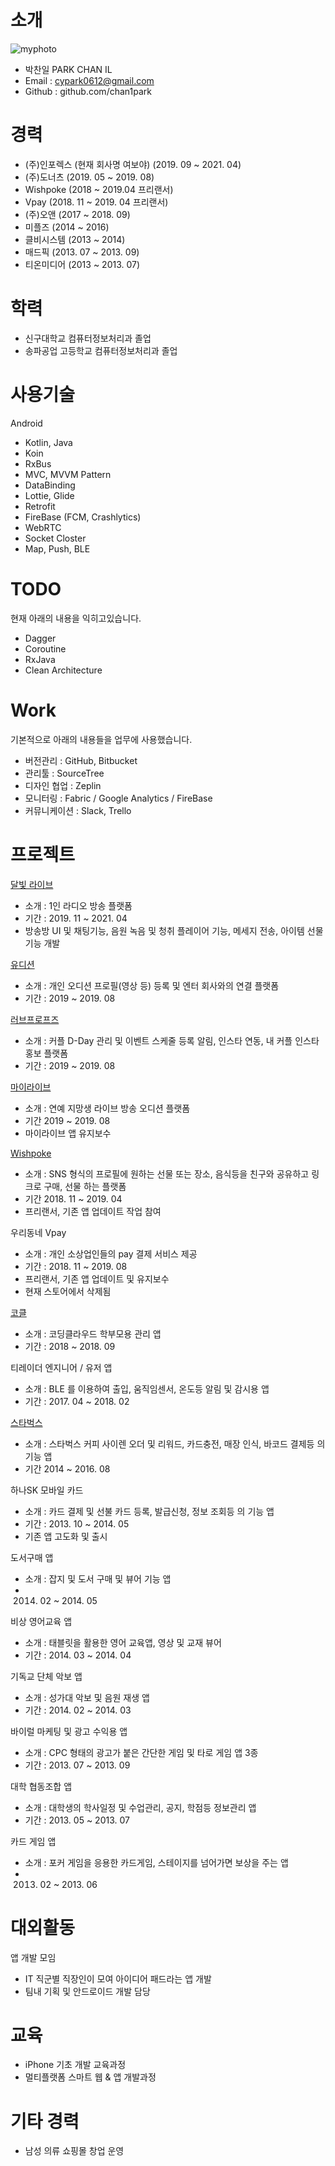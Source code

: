 # 소개
![myphoto](https://user-images.githubusercontent.com/8411991/144572575-8e150301-30df-4eca-b8b7-bc38840035b9.PNG)

- 박찬일 PARK CHAN IL
- Email : cypark0612@gmail.com
- Github : github.com/chan1park

# 경력
- (주)인포렉스 (현재 회사명 여보야) (2019. 09 ~ 2021. 04)
- (주)도너츠 (2019. 05 ~ 2019. 08)
- Wishpoke (2018 ~ 2019.04 프리랜서)
- Vpay (2018. 11 ~ 2019. 04 프리랜서)
- (주)오앤 (2017 ~ 2018. 09)
- 미플즈 (2014 ~ 2016)
- 클비시스템 (2013 ~ 2014)
- 매드픽 (2013. 07 ~ 2013. 09)
- 티온미디어 (2013 ~ 2013. 07)

# 학력
- 신구대학교 컴퓨터정보처리과 졸업
- 송파공업 고등학교 컴퓨터정보처리과 졸업

# 사용기술
Android
- Kotlin, Java
- Koin
- RxBus
- MVC, MVVM Pattern
- DataBinding
- Lottie, Glide
- Retrofit
- FireBase (FCM, Crashlytics)
- WebRTC
- Socket Closter
- Map, Push, BLE

# TODO
현재 아래의 내용을 익히고있습니다.
- Dagger
- Coroutine
- RxJava
- Clean Architecture

# Work
기본적으로 아래의 내용들을 업무에 사용했습니다.
- 버전관리 : GitHub, Bitbucket
- 관리툴 : SourceTree
- 디자인 협업 : Zeplin
- 모니터링 : Fabric / Google Analytics / FireBase
- 커뮤니케이션 : Slack, Trello

# 프로젝트
[달빛 라이브](https://play.google.com/store/apps/details?id=kr.co.inforexseoul.radioproject "달빛 라이브 구글 플레이")
- 소개 : 1인 라디오 방송 플랫폼
- 기간 : 2019. 11 ~ 2021. 04
- 방송방 UI 및 채팅기능, 음원 녹음 및 청취 플레이어 기능, 메세지 전송, 아이템 선물 기능 개발

[유디션](https://play.google.com/store/apps/details?id=com.donuts.udition "유디션 구글 플레이")
- 소개 : 개인 오디션 프로필(영상 등) 등록 및 엔터 회사와의 연결 플랫폼
- 기간 : 2019 ~ 2019. 08

[러브프로프즈](https://play.google.com/store/apps/details?id=com.donuts.lovepropose "러브프로포즈 구글 플레이")
- 소개 : 커플 D-Day 관리 및 이벤트 스케줄 등록 알림, 인스타 연동, 내 커플 인스타 홍보 플랫폼
- 기간 : 2019 ~ 2019. 08

[마이라이브](https://play.google.com/store/apps/details?id=com.donutskorea.live "마이라이브 구글 플레이")
- 소개 : 연예 지망생 라이브 방송 오디션 플랫폼
- 기간 2019 ~ 2019. 08
- 마이라이브 앱 유지보수

[Wishpoke](https://play.google.com/store/apps/details?id=com.wishpoke.wishpoke "Wishpoke 구글 플레이")
- 소개 : SNS 형식의 프로필에 원하는 선물 또는 장소, 음식등을 친구와 공유하고 링크로 구매, 선물 하는 플랫폼
- 기간 2018. 11 ~ 2019. 04
- 프리랜서, 기존 앱 업데이트 작업 참여

우리동네 Vpay
- 소개 : 개인 소상업인들의 pay 결제 서비스 제공
- 기간 : 2018. 11 ~ 2019. 08
- 프리랜서, 기존 앱 업데이트 및 유지보수
- 현재 스토어에서 삭제됨

[코클](https://play.google.com/store/apps/details?id=kr.cocle.cocleparent "코클 구글 플레이")
- 소개 : 코딩클라우드 학부모용 관리 앱
- 기간 : 2018 ~ 2018. 09

티레이더 엔지니어 / 유저 앱
- 소개 : BLE 를 이용하여 출입, 움직임센서, 온도등 알림 및 감시용 앱
- 기간 : 2017. 04 ~ 2018. 02
 
[스타벅스](https://play.google.com/store/apps/details?id=com.starbucks.co "스타벅스 구글 플레이")
- 소개 : 스타벅스 커피 사이렌 오더 및 리워드, 카드충전, 매장 인식, 바코드 결제등 의 기능 앱
- 기간 2014 ~ 2016. 08

하나SK 모바일 카드
- 소개 : 카드 결제 및 선불 카드 등록, 발급신청, 정보 조회등 의 기능 앱
- 기간 : 2013. 10 ~ 2014. 05
- 기존 앱 고도화 및 출시

도서구매 앱
- 소개 : 잡지 및 도서 구매 및 뷰어 기능 앱
- 2014. 02 ~ 2014. 05

비상 영어교육 앱
- 소개 : 태블릿을 활용한 영어 교육앱, 영상 및 교재 뷰어
- 기간 : 2014. 03 ~ 2014. 04

기독교 단체 악보 앱
- 소개 : 성가대 악보 및 음원 재생 앱
- 기간 : 2014. 02 ~ 2014. 03

바이럴 마케팅 및 광고 수익용 앱
- 소개 : CPC 형태의 광고가 붙은 간단한 게임 및 타로 게임 앱 3종
- 기간 : 2013. 07 ~ 2013. 09

대학 협동조합 앱
- 소개 : 대학생의 학사일정 및 수업관리, 공지, 학점등 정보관리 앱
- 기간 : 2013. 05 ~ 2013. 07

카드 게임 앱
- 소개 : 포커 게임을 응용한 카드게임, 스테이지를 넘어가면 보상을 주는 앱
- 2013. 02 ~ 2013. 06

# 대외활동
앱 개발 모임
- IT 직군별 직장인이 모여 아이디어 패드라는 앱 개발
- 팀내 기획 및 안드로이드 개발 담당

# 교육
- iPhone 기초 개발 교육과정
- 멀티플랫폼 스마트 웹 & 앱 개발과정

# 기타 경력
- 남성 의류 쇼핑몰 창업 운영

